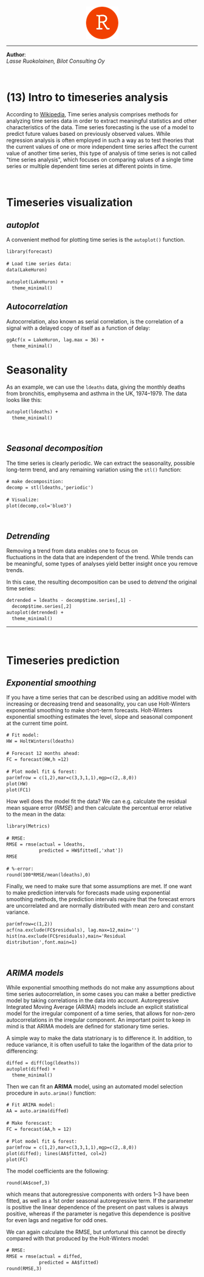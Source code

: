 <p align="middle"> <img src="redstudio.png"/> </p>

---

<b>Author</b>:  
<i>Lasse Ruokolainen, Bilot Consulting Oy</i>

<br>

# (13) Intro to timeseries analysis
According to [Wikipedia](https://en.wikipedia.org/wiki/Time_series), 
Time series analysis comprises methods for analyzing time series data 
in order to extract meaningful statistics and other characteristics of 
the data. Time series forecasting is the use of a model to predict 
future values based on previously observed values. While regression 
analysis is often employed in such a way as to test theories that the 
current values of one or more independent time series affect the current 
value of another time series, this type of analysis of time series is not 
called "time series analysis", which focuses on comparing values of a 
single time series or multiple dependent time series at different points in time.

<br>

# Timeseries visualization
## *autoplot*
A convenient method for plotting time series is the `autoplot()` function.
```{r,warning=FALSE,message=FALSE}
library(forecast)

# Load time series data:
data(LakeHuron)

autoplot(LakeHuron) +
  theme_minimal()
```

## *Autocorrelation*
Autocorrelation, also known as serial correlation, is the correlation 
of a signal with a delayed copy of itself as a function of delay:

```{r}
ggAcf(x = LakeHuron, lag.max = 36) + 
  theme_minimal()
```

# Seasonality
As an example, we can use the `ldeaths` data, giving the monthly deaths 
from bronchitis, emphysema and asthma in the UK, 1974–1979. 
The data looks like this:

```{r}
autoplot(ldeaths) +
  theme_minimal()
```

<br>

## *Seasonal decomposition*
The time series is clearly periodic. We can extract the seasonality, 
possible long-term trend, and any remaining variation using the `stl()` 
function: 

```{r}
# make decomposition:
decomp = stl(ldeaths,'periodic')

# Visualize:
plot(decomp,col='blue3')
```

<br>

## *Detrending*
Removing a trend from data enables one to focus on  
fluctuations in the data that are independent of the trend. While trends can be 
meaningful, some types of analyses yield better insight once you remove trends.

In this case, the resulting decomposition can be used to *detrend* 
the original time series:

```{r}
detrended = ldeaths - decomp$time.series[,1] -
  decomp$time.series[,2]
autoplot(detrended) +
  theme_minimal()
```

---

<br>

# Timeseries prediction

## *Exponential smoothing*
If you have a time series that can be described using an additive model with 
increasing or decreasing trend and seasonality, you can use Holt-Winters 
exponential smoothing to make short-term forecasts.
Holt-Winters exponential smoothing estimates the level, slope and seasonal 
component at the current time point.

```{r}
# Fit model:
HW = HoltWinters(ldeaths)

# Forecast 12 months ahead:
FC = forecast(HW,h =12)

# Plot model fit & forest:
par(mfrow = c(1,2),mar=c(3,3,1,1),mgp=c(2,.8,0))
plot(HW)
plot(FC1)
```

How well does the model fit the data? We can e.g. calculate the residual mean 
square error (*RMSE*) and then calculate the percentual error relative to the 
mean in the data:

```{r}
library(Metrics)

# RMSE:
RMSE = rmse(actual = ldeaths,
            predicted = HW$fitted[,'xhat'])
RMSE

# %-error:
round(100*RMSE/mean(ldeaths),0)
```

Finally, we need to make sure that some assumptions are met. If one want to 
make prediction intervals for forecasts made using exponential smoothing 
methods, the prediction intervals require that the forecast errors are 
uncorrelated and are normally distributed with mean zero and constant variance.  

```{r}
par(mfrow=c(1,2))
acf(na.exclude(FC$residuals), lag.max=12,main='')
hist(na.exclude(FC$residuals),main='Residual distribution',font.main=1)
```


<br>

## *ARIMA models*
While exponential smoothing methods do not make any assumptions about time 
series autocorrelation, in some cases you can make a better predictive model 
by taking correlations in the data into account. Autoregressive Integrated 
Moving Average (ARIMA) models include an explicit statistical model for the 
irregular component of a time series, that allows for non-zero autocorrelations 
in the irregular component. An important point to keep in mind is that ARIMA 
models are defined for stationary time series.

A simple way to make the data statrionary is to difference it. In addition, 
to reduce variance, it is often usefull to take the logarithm of the data 
prior to differencing:

```{r}
diffed = diff(log(ldeaths))
autoplot(diffed) +
  theme_minimal()
```

Then we can fit an **ARIMA** model, using an automated model selection 
procedure in `auto.arima()` function:

```{r}
# Fit ARIMA model:
AA = auto.arima(diffed)

# Make forescast:
FC = forecast(AA,h = 12)

# Plot model fit & forest:
par(mfrow = c(1,2),mar=c(3,3,1,1),mgp=c(2,.8,0))
plot(diffed); lines(AA$fitted, col=2)
plot(FC)
```

The model coefficients are the following:
```{r}
round(AA$coef,3)
```
which means that autoregressive components with orders 1–3 have been 
fitted, as well as a 1st order seasonal autoregressive term. If the 
parameter is positive the linear dependence of the present on past values 
is always positive, whereas if the parameter is negative this dependence 
is positive for even lags and negative for odd ones.

We can again calculate the RMSE, but unfortunal this cannot be directly 
compared with that produced by the Holt-Winters model:

```{r}
# RMSE:
RMSE = rmse(actual = diffed,
            predicted = AA$fitted)
round(RMSE,3)
```